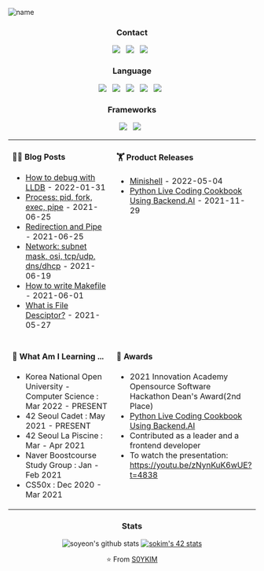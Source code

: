 ![name](https://user-images.githubusercontent.com/72473178/144230603-3793de97-e024-4402-8a7d-1176c6010d54.png)
 

<h3 align="center"><b>Contact</b></h3>
<p align="center">
<a href="42.4.sokim@gmail.com"><img src="https://img.shields.io/badge/Gmail-D14836?style=for-the-badge&logo=gmail&logoColor=white"/></a> &nbsp
<a href="https://www.linkedin.com/in/soyeon-eden-kim/"><img src="https://img.shields.io/badge/LinkedIn-0077B5?style=for-the-badge&logo=linkedin&logoColor=white"/></a> &nbsp
<a href="https://www.instagram.com/soyun._.kim/"><img src="https://img.shields.io/badge/Instagram-E4405F?style=for-the-badge&logo=instagram&logoColor=white"/></a> &nbsp
</p>

<h3 align="center"><b>Language</b></h3>
<p align="center">
<img src="https://img.shields.io/badge/JavaScript-323330?style=for-the-badge&logo=javascript&logoColor=F7DF1E"/> &nbsp
<img src="https://img.shields.io/badge/C-00599C?style=for-the-badge&logo=c&logoColor=white"/> &nbsp
<img src="https://img.shields.io/badge/python-3670A0?style=for-the-badge&logo=python&logoColor=ffdd54"/> &nbsp
<img src="https://img.shields.io/badge/HTML5-E34F26?style=for-the-badge&logo=html5&logoColor=white"/> &nbsp
<img src="https://img.shields.io/badge/CSS3-1572B6?style=for-the-badge&logo=css3&logoColor=white"/> &nbsp
</p>

<h3 align="center"><b>Frameworks</b></h3>
<p align="center">
<img src="https://img.shields.io/badge/Bootstrap-563D7C?style=for-the-badge&logo=bootstrap&logoColor=white"/> &nbsp
<img src="https://img.shields.io/badge/Postman-FF6C37?style=for-the-badge&logo=Postman&logoColor=white"/> &nbsp
</p>

<table width="800px">
<tr>

<td valign="top" width="50%">

#### 🤹‍♀️ <a> Blog Posts </a>

<!-- blog starts -->
* <a href='https://love-every-moment.tistory.com/63' target='_blank'>How to debug with LLDB</a> - 2022-01-31 
* <a href='https://love-every-moment.tistory.com/53' target='_blank'>Process: pid, fork, exec, pipe</a> - 2021-06-25
* <a href='https://love-every-moment.tistory.com/52' target='_blank'>Redirection and Pipe</a> - 2021-06-25
* <a href='https://love-every-moment.tistory.com/51' target='_blank'>Network: subnet mask, osi, tcp/udp, dns/dhcp</a> - 2021-06-19
* <a href='https://love-every-moment.tistory.com/47' target='_blank'>How to write Makefile</a> - 2021-06-01
* <a href='https://love-every-moment.tistory.com/45' target='_blank'>What is File Desciptor?</a> - 2021-05-27
<!-- blog ends -->

</td>
 
<td valign="top" width="50%">

#### 🏋 <a> Product Releases </a>

<!-- recent_releases starts -->
* <a href='https://github.com/S0YKIM/42-MINISHELL/releases/tag/v1.0.0' target='_blank'>Minishell</a> - 2022-05-04
* <a href='https://github.com/innohack2021/python-hitchhiker/releases/tag/v1.0.0' target='_blank'>Python Live Coding Cookbook Using Backend.AI</a> - 2021-11-29

<!-- recent_releases ends -->

</td>

</tr>

<td valign="top" width="50%">

#### 🌱 <a> What Am I Learning ... </a>

<!-- studying starts-->
* <a> Korea National Open University - Computer Science </a> : Mar 2022 - PRESENT
* <a> 42 Seoul Cadet </a> : May 2021 - PRESENT
* <a> 42 Seoul La Piscine </a> : Mar - Apr 2021
* <a> Naver Boostcourse Study Group </a> : Jan - Feb 2021
* <a> CS50x </a> : Dec 2020 - Mar 2021


<!-- studying ends -->

</td>

<td valign="top" width="50%">

#### 🏅 <a> Awards </a>

<!-- awards start-->
* 2021 Innovation Academy Opensource Software Hackathon Dean's Award(2nd Place)
* <a href='https://github.com/innohack2021/python-hitchhiker' target='_blank'>Python Live Coding Cookbook Using Backend.AI</a>
* Contributed as a leader and a frontend developer
* To watch the presentation: https://youtu.be/zNynKuK6wUE?t=4838

<!-- awards end -->

</td>
</table>

<h3 align="center"><b>Stats</b></h3>
<div align=center>
 
 ![soyeon's github stats](https://github-readme-stats.vercel.app/api?username=S0YKIM&show_icons=true&theme=radical)
 [![sokim's 42 stats](https://badge42.vercel.app/api/v2/cl1sxc9pb003009jgq7f86utb/stats?cursusId=21&coalitionId=88)](https://github.com/JaeSeoKim/badge42)
 
⭐️ From [S0YKIM](https://github.com/S0YKIM)


<!--

🔭 I’m currently studying at ...
</br>

- 42SEOUL CADET: MAY 2021 - PRESENT
- 42SEOUL LA PISCINE: MAR - APR 2021
- NAVER BOOSTCOURSE STUDY GROUP: JAN - FEB 2021
- CS50x: DEC 2020 - MAR 2021

🏅 Awards
- 2021 Innovation Academy Opensource Software Hackathon Dean's Award(2nd Place)
- To learn more about it: [python-hitchhiker](https://github.com/innohack2021/python-hitchhiker)


- 🌱 Learning more about ...
- 🔭 I’m currently working on ...
- 🌱 I’m currently learning ...
- 👯 I’m looking to collaborate on ...
- 🤔 I’m looking for help with ...
- 💬 Ask me about ...
- 📫 How to reach me: ...
- 😄 Pronouns: ...
- ⚡ Fun fact: ...
--> 
